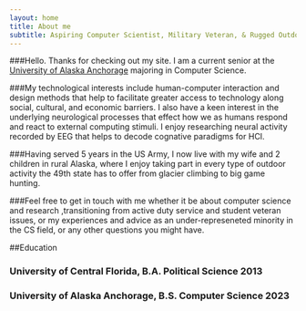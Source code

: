 ```yaml
---
layout: home
title: About me
subtitle: Aspiring Computer Scientist, Military Veteran, & Rugged Outdoorsman
---
```


###Hello. Thanks for checking out my site. I am a current senior at the [University of Alaska Anchorage](https://www.uaa.alaska.edu/academics/college-of-engineering/index.cshtml) majoring in Computer Science. 

###My technological interests include human-computer interaction and design methods that help to facilitate greater access to technology along social, cultural, and economic barriers. I also have a keen interest in the underlying neurological processes that effect how we as humans respond and react to external computing stimuli. I enjoy researching neural activity recorded by EEG that helps to decode cognative paradigms for HCI. 

###Having served 5 years in the US Army, I now live with my wife and 2 children in rural Alaska, where I enjoy taking part in every type of outdoor activity the 49th state has to offer from glacier climbing to big game hunting. 


###Feel free to get in touch with me whether it be about computer science and research ,transitioning from active duty service and student veteran issues, or my experiences and advice as an under-represeneted minority in the CS field, or any other questions you might have. 



##Education
### University of Central Florida, B.A. Political Science 2013
### University of Alaska Anchorage, B.S. Computer Science 2023

